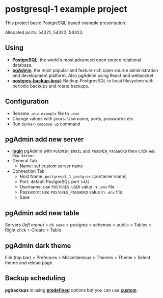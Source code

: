 # postgresql-1 example project

This project basic PostgreSQL based example presentation. 

Allocated ports: 54321, 54322, 54323.

## Using

- **[PostgreSQL](https://www.postgresql.org/)**: the world's most advanced open source relational database.
- **[pgAdmin](https://www.pgadmin.org/)**: the most popular and feature rich open source administration and development platform. Also pgAdmin using React and websocket
- **[postgres-backup-local](https://github.com/prodrigestivill/docker-postgres-backup-local)**: Backup PostgresSQL to local filesystem with periodic backups and rotate backups.

## Configuration

- Rename `.env-example` file to `.env`
- Change values with yours. Username, ports, passwords etc.
- Run `docker-compose up` command

## pgAdmin add new server

- **[login](http://localhost:54322)** pgAdmin with `PGADMIN_EMAIL` and `PGADMIN_PASSWORD` then click `Add New Server`
- General Tab
  - Name: set custom server name
- Connection Tab
  - Host Name: `postgresql_1_postgres` (container name)
  - Port: default PostgreSQL port `5432`
  - Username: use `POSTGRES_USER` value in `.env` file
  - Password: use `POSTGRES_PASSWORD` value in `.env` file
  - Save

## pgAdmin add new table

Servers (*left menu*) > `db name` > postgres > schemas > public > Tables > Right click > Create > Table

## pgAdmin dark theme

File (*top bar*) > Prefences > Miscellaneous > Themes > Theme > Select theme and reload page

## Backup scheduling

**pgbackups** is using **[predefined](http://godoc.org/github.com/robfig/cron#hdr-Predefined_schedules)** options but you can use **[custom](https://crontab.cronhub.io/)**.